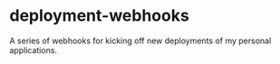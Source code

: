 # deployment-webhooks

A series of webhooks for kicking off new deployments of my personal applications.
